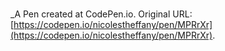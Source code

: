 # 
 _A Pen created at CodePen.io. Original URL: [https://codepen.io/nicolestheffany/pen/MPRrXr](https://codepen.io/nicolestheffany/pen/MPRrXr).

 
